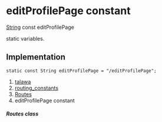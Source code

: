 
<div>

# editProfilePage constant

</div>


[String](https://api.flutter.dev/flutter/dart-core/String-class.html)
const editProfilePage



static variables.



## Implementation

``` language-dart
static const String editProfilePage = "/editProfilePage";
```







1.  [talawa](../../index.md)
2.  [routing_constants](../../constants_routing_constants/)
3.  [Routes](../../constants_routing_constants/Routes-class.md)
4.  editProfilePage constant

##### Routes class







